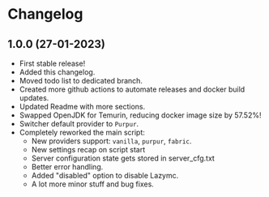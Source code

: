 # Changelog

## 1.0.0 (27-01-2023)

- First stable release!
- Added this changelog.
- Moved todo list to dedicated branch.
- Created more github actions to automate releases and docker build updates.
- Updated Readme with more sections.
- Swapped OpenJDK for Temurin, reducing docker image size by 57.52%!
- Switcher default provider to `Purpur`.
- Completely reworked the main script:
    - New providers support: `vanilla`, `purpur`, `fabric`.
    - New settings recap on script start
    - Server configuration state gets stored in server_cfg.txt
    - Better error handling.
    - Added "disabled" option to disable Lazymc.
    - A lot more minor stuff and bug fixes.